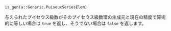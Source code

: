```
is_gen(a::Generic.PuiseuxSeriesElem)
```

与えられたプイセウス級数がそのプイセウス級数環の生成元と現在の精度で算術的に等しい場合は `true` を返し、そうでない場合は `false` を返します。
